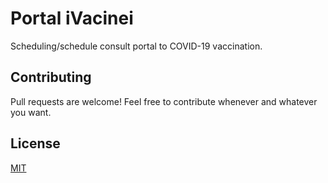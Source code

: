 # Portal iVacinei

Scheduling/schedule consult portal to COVID-19 vaccination.

## Contributing

Pull requests are welcome! Feel free to contribute whenever and whatever you want.

## License

[MIT]()
